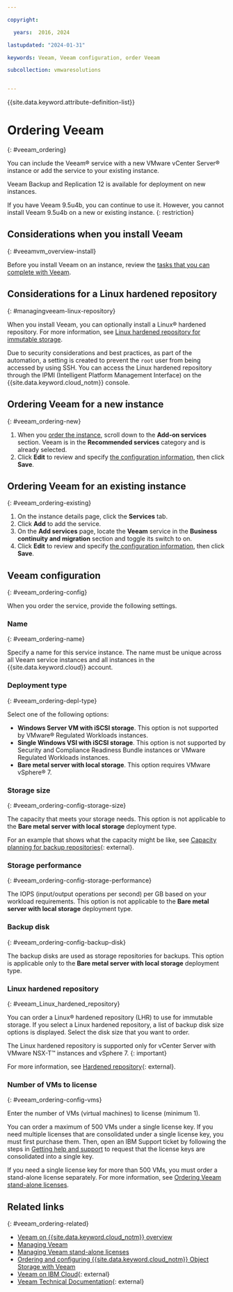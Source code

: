 ```yaml
---

copyright:

  years:  2016, 2024

lastupdated: "2024-01-31"

keywords: Veeam, Veeam configuration, order Veeam

subcollection: vmwaresolutions


---
```


{{site.data.keyword.attribute-definition-list}}

# Ordering Veeam
{: #veeam_ordering}

You can include the Veeam® service with a new VMware vCenter Server® instance or add the service to your existing instance.

Veeam Backup and Replication 12 is available for deployment on new instances. 

If you have Veeam 9.5u4b, you can continue to use it. However, you cannot install Veeam 9.5u4b on a new or existing instance.
{: restriction}

## Considerations when you install Veeam
{: #veeamvm_overview-install}

Before you install Veeam on an instance, review the [tasks that you can complete with Veeam](/docs/vmwaresolutions?topic=vmwaresolutions-managingveeam#managingveeam-fivetasks_v10).

## Considerations for a Linux hardened repository
{: #managingveeam-linux-repository}

When you install Veeam, you can optionally install a Linux® hardened repository. For more information, see [Linux hardened repository for immutable storage](/docs/vmwaresolutions?topic=vmwaresolutions-veeamvm_overview#veeamvm_overview-specs-linux-storage).

Due to security considerations and best practices, as part of the automation, a setting is created to prevent the `root` user from being accessed by using SSH. You can access the Linux hardened repository through the IPMI (Intelligent Platform Management Interface) on the {{site.data.keyword.cloud_notm}} console.

## Ordering Veeam for a new instance
{: #veeam_ordering-new}

1. When you [order the instance](/docs/vmwaresolutions?topic=vmwaresolutions-vc_orderinginstance-procedure), scroll down to the **Add-on services** section. Veeam is in the **Recommended services** category and is already selected.
2. Click **Edit** to review and specify [the configuration information](/docs/vmwaresolutions?topic=vmwaresolutions-veeam_ordering#veeam_ordering-config), then click **Save**.

## Ordering Veeam for an existing instance
{: #veeam_ordering-existing}

1. On the instance details page, click the **Services** tab.
2. Click **Add** to add the service.
3. On the **Add services** page, locate the **Veeam** service in the **Business continuity and migration** section and toggle its switch to on.
4. Click **Edit** to review and specify [the configuration information](/docs/vmwaresolutions?topic=vmwaresolutions-veeam_ordering#veeam_ordering-config), then click **Save**.

## Veeam configuration
{: #veeam_ordering-config}

When you order the service, provide the following settings.

### Name
{: #veeam_ordering-name}

Specify a name for this service instance. The name must be unique across all Veeam service instances and all instances in the {{site.data.keyword.cloud}} account.

### Deployment type
{: #veeam_ordering-depl-type}

Select one of the following options:
* **Windows Server VM with iSCSI storage**. This option is not supported by VMware® Regulated Workloads instances.
* **Single Windows VSI with iSCSI storage**. This option is not supported by Security and Compliance Readiness Bundle instances or VMware Regulated Workloads instances.
* **Bare metal server with local storage**. This option requires VMware vSphere® 7.

### Storage size
{: #veeam_ordering-config-storage-size}

The capacity that meets your storage needs. This option is not applicable to the **Bare metal server with local storage** deployment type.

For an example that shows what the capacity might be like, see [Capacity planning for backup repositories](https://helpcenter.veeam.com/docs/one/reporter/capacity_planning_for_repositories.html?ver=120){: external}.

### Storage performance
{: #veeam_ordering-config-storage-performance}

The IOPS (input/output operations per second) per GB based on your workload requirements. This option is not applicable to the **Bare metal server with local storage** deployment type.

### Backup disk
{: #veeam_ordering-config-backup-disk}

The backup disks are used as storage repositories for backups. This option is applicable only to the **Bare metal server with local storage** deployment type.

### Linux hardened repository
{: #veeam_Linux_hardened_repository}

You can order a Linux® hardened repository (LHR) to use for immutable storage. If you select a Linux hardened repository, a list of backup disk size options is displayed. Select the disk size that you want to order.

The Linux hardened repository is supported only for vCenter Server with VMware NSX-T™ instances and vSphere 7.
{: important}

For more information, see [Hardened repository](https://helpcenter.veeam.com/docs/backup/vsphere/hardened_repository.html?ver=120){: external}.

### Number of VMs to license
{: #veeam_ordering-config-vms}

Enter the number of VMs (virtual machines) to license (minimum 1).

You can order a maximum of 500 VMs under a single license key. If you need multiple licenses that are consolidated under a single license key, you must first purchase them. Then, open an IBM Support ticket by following the steps in [Getting help and support](/docs/vmwaresolutions?topic=vmwaresolutions-trbl_support) to request that the license keys are consolidated into a single key.

If you need a single license key for more than 500 VMs, you must order a stand-alone license separately. For more information, see [Ordering Veeam stand-alone licenses](/docs/vmwaresolutions?topic=vmwaresolutions-veeam_ordering_licenses).

## Related links
{: #veeam_ordering-related}

* [Veeam on {{site.data.keyword.cloud_notm}} overview](/docs/vmwaresolutions?topic=vmwaresolutions-veeamvm_overview)
* [Managing Veeam](/docs/vmwaresolutions?topic=vmwaresolutions-managingveeam)
* [Managing Veeam stand-alone licenses](/docs/vmwaresolutions?topic=vmwaresolutions-veeam_managing_licenses)
* [Ordering and configuring {{site.data.keyword.cloud_notm}} Object Storage with Veeam](/docs/vmwaresolutions?topic=vmwaresolutions-icos_ordering)
* [Veeam on IBM Cloud](https://www.ibm.com/products/veeam){: external}
* [Veeam Technical Documentation](https://www.veeam.com/documentation-guides-datasheets.html){: external}
